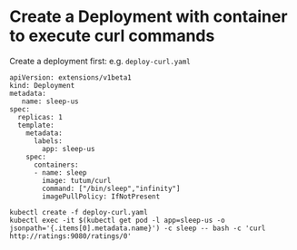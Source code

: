 # Create a Deployment with container to execute curl commands

Create a deployment first: e.g. `deploy-curl.yaml`
```
apiVersion: extensions/v1beta1
kind: Deployment
metadata:
   name: sleep-us
spec:
  replicas: 1
  template:
    metadata:
      labels:
        app: sleep-us
    spec:
      containers:
      - name: sleep
        image: tutum/curl
        command: ["/bin/sleep","infinity"]
        imagePullPolicy: IfNotPresent
```


```
kubectl create -f deploy-curl.yaml
kubectl exec -it $(kubectl get pod -l app=sleep-us -o jsonpath='{.items[0].metadata.name}') -c sleep -- bash -c 'curl http://ratings:9080/ratings/0'
```
